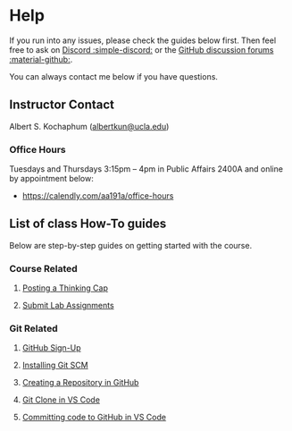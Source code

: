 # Help

If you run into any issues, please check the guides below first. Then feel free to ask on [Discord :simple-discord:](https://discord.gg/awktuEcAqW) or the [GitHub discussion forums :material-github:](https://github.com/albertkun/23S-ASIAAM-191A/discussions/categories/help-desk).

You can always contact me below if you have questions.

## Instructor Contact

Albert S. Kochaphum (albertkun@ucla.edu)

### Office Hours

Tuesdays and Thursdays 3:15pm – 4pm in Public Affairs 2400A and online by appointment below:

- https://calendly.com/aa191a/office-hours


## List of class How-To guides
Below are step-by-step guides on getting started with the course. 

### Course Related

1. [Posting a Thinking Cap](thinking_caps.md)

2. [Submit Lab Assignments](submit.md)

### Git Related
1. [GitHub Sign-Up](github_sign_up.md)

2. [ Installing Git SCM](github_sign_up.md)

3. [ Creating a Repository in GitHub](git_creating.md)

4. [Git Clone in VS Code](git_cloning.md)

5. [Committing code to GitHub in VS Code](git_commit.md)

<!-- ### [6. Git Forking in VS Code](git_forking.md) -->

<!-- ### Extra
## [2. Working with Remote Updates in VS Code](git_fetch_remote_upstream.md) -->